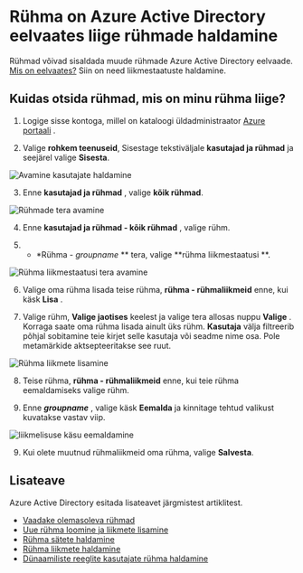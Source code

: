 <properties
    pageTitle="Rühma on Azure Active Directory eelvaates liige rühmade haldamine | Microsoft Azure'i"
    description="Rühmad võivad sisaldada muude rühmade Azure Active Directory. Siin on need liikmestaatuste haldamine."
    services="active-directory"
    documentationCenter=""
    authors="curtand"
    manager="femila"
    editor=""/>

<tags
    ms.service="active-directory"
    ms.workload="identity"
    ms.tgt_pltfrm="na"
    ms.devlang="na"
    ms.topic="article"
    ms.date="09/12/2016"
    ms.author="curtand"/>


# <a name="manage-the-groups-your-group-is-a-member-of-in-azure-active-directory-preview"></a>Rühma on Azure Active Directory eelvaates liige rühmade haldamine

Rühmad võivad sisaldada muude rühmade Azure Active Directory eelvaade. [Mis on eelvaates?](active-directory-preview-explainer.md) Siin on need liikmestaatuste haldamine.

## <a name="how-do-i-find-the-groups-my-group-is-a-member-of"></a>Kuidas otsida rühmad, mis on minu rühma liige?

1.  Logige sisse kontoga, millel on kataloogi üldadministraator [Azure portaali](https://portal.azure.com) .

2.  Valige **rohkem teenuseid**, Sisestage tekstiväljale **kasutajad ja rühmad** ja seejärel valige **Sisesta**.

  ![Avamine kasutajate haldamine](./media/active-directory-groups-membership-azure-portal/search-user-management.png)

3.  Enne **kasutajad ja rühmad** , valige **kõik rühmad**.

  ![Rühmade tera avamine](./media/active-directory-groups-membership-azure-portal/view-groups-blade.png)

4. Enne **kasutajad ja rühmad - kõik rühmad** , valige rühm.

5. * *Rühma - *groupname* ** tera, valige **rühma liikmestaatusi **.

  ![Rühma liikmestaatusi tera avamine](./media/active-directory-groups-membership-azure-portal/group-membership-blade.png)

6. Valige oma rühma lisada teise rühma, **rühma - rühmaliikmeid** enne, kui käsk **Lisa** .

7. Valige rühm, **Valige jaotises** keelest ja valige tera allosas nuppu **Valige** . Korraga saate oma rühma lisada ainult üks rühm. **Kasutaja** välja filtreerib põhjal sobitamine teie kirjet selle kasutaja või seadme nime osa. Pole metamärkide aktsepteeritakse see ruut.

  ![Rühma liikmete lisamine](./media/active-directory-groups-membership-azure-portal/add-group-membership.png)

8. Teise rühma, **rühma - rühmaliikmeid** enne, kui teie rühma eemaldamiseks valige rühm.

9. Enne ***groupname*** , valige käsk **Eemalda** ja kinnitage tehtud valikust kuvatakse vastav viip.

  ![liikmelisuse käsu eemaldamine](./media/active-directory-groups-membership-azure-portal/remove-group-membership.png)

9. Kui olete muutnud rühmaliikmeid oma rühma, valige **Salvesta**.


## <a name="additional-information"></a>Lisateave

Azure Active Directory esitada lisateavet järgmistest artiklitest.

* [Vaadake olemasoleva rühmad](active-directory-groups-view-azure-portal.md)
* [Uue rühma loomine ja liikmete lisamine](active-directory-groups-create-azure-portal.md)
* [Rühma sätete haldamine](active-directory-groups-settings-azure-portal.md)
* [Rühma liikmete haldamine](active-directory-groups-members-azure-portal.md)
* [Dünaamiliste reeglite kasutajate rühma haldamine](active-directory-groups-dynamic-membership-azure-portal.md)
